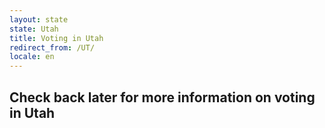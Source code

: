 ```yaml
---
layout: state
state: Utah
title: Voting in Utah
redirect_from: /UT/
locale: en
---
```


## Check back later for more information on voting in Utah